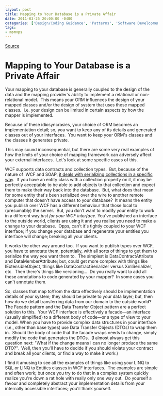 ```yaml
---
layout: post
title: Mapping to Your Database is a Private Affair
date: 2011-03-25 20:00:00 -0400
categories: ['Design/Coding Guidance', 'Patterns', 'Software Development', 'Software Development Guidance', 'WCF']
tags:
- msmvps
---
```

[Source](http://blogs.msmvps.com/peterritchie/2011/03/26/mapping-to-your-database-is-a-private-affair/ "Permalink to Mapping to Your Database is a Private Affair")

# Mapping to Your Database is a Private Affair

Your mapping to your database is generally coupled to the design of the data and the mapping provider's ability to implement a relational or non-relational model.  This means your ORM influences the design of your mapped classes and/or the design of system that uses these mapped classes.  i.e. your design can be limited in certain aspects by how the mapper is implemented.

Because of these idiosyncrasies, your choice of ORM becomes an implementation detail; so, you want to keep any of its details and generated classes out of your interfaces.  You want to keep your ORM's classes and the classes it generates private.

This may sound inconsequential, but there are some very real examples of how the limits of your choice of mapping framework can adversely affect your external interfaces.  Let's look at some specific cases of this.  

WCF supports data contracts and collection types.  But, because of the nature of  WCF and SOAP, [it deals with serializing collections in a specific way][1].  If you have an entity class with a collection property on it, it may be perfectly acceptable to be able to add objects to that collection and expect them to make their way back into the database.  But, what does that mean for some entity that's been serialized over the wire to another remote computer that doesn't have access to your database?  It means the entity you publish over WCF has a different behaviour that those local to (presumably) the server.  But, you don't want to modify your entity to work in a different way _just for your WCF interface_. You've published an interface to the outside world, clients are using it and you realise you need to make a change to your database.  Opps, can't it's tightly coupled to your WCF interface; if you change your database and regenerate your entities you interface will change; breaking all your clients.

It works the other way around too.  If you want to publish types over WCF, you have to annotate them, potentially, with all sorts of things to get them to serialize the way you want them to.  The simplest is DataContractAttribute and DataMemberAttribute; but, could get more complex with things like IExtensibleObject, things like DataContractSerializer versus XmlSerializer, etc.  Then there's things like versioning…  Do you really want to add all these annotations to code generated by your mapper?  In some cases you can't annotate them.

So, classes that map to/from the data effectively should be implementation details of your system; they should be private to your data layer; but, then how do we detail transferring data from our domain to the outside world?  The Facade pattern and the Data Transfer Object pattern are a perfect solution to this.  Your WCF interface is effectively a facade—an interface (usually simplified) to a different body of code—or a type of view to your model. When you have to provide complex data structures in your interface (i.e., other than base types) use Data Transfer Objects (DTOs) to wrap them in.  Should the body of code that the facade wraps needs to change, simply modify the code that generates the DTOs.  (I almost always get this question next: "What if the change means I can no longer produce the same DTO?".  Well, then you'll have to decide if you should violate your contract and break all your clients, or find a way to make it work.)

I find it amusing to see all the examples of things like using your LINQ to SQL or LINQ to Entities classes in WCF interfaces.  The examples are simple and often work; but once you try to do that in a complex system quickly realize you're down a rat hole with really only one way out.  Do yourself a favour and completely abstract your implementation details from your internally accessible interfaces; you'll thank yourself.

[1]: http://lynk.at/gd9MfW

